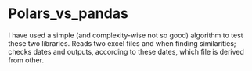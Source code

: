 # Polars_vs_pandas
I have used a simple (and complexity-wise not so good) algorithm to test these two libraries.
Reads two excel files and when finding similarities; checks dates and outputs, according to these dates, which file is derived from other.
